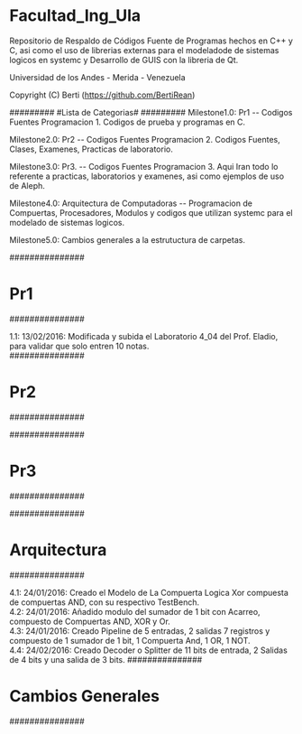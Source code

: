# Facultad_Ing_Ula
Repositorio de Respaldo de Códigos Fuente de Programas hechos en C++ y C, asi como el uso de librerias externas para el modeladode de sistemas logicos en systemc y Desarrollo de GUIS con la libreria de Qt.

Universidad de los Andes - Merida - Venezuela


 Copyright (C) Berti (https://github.com/BertiRean)

#########
#Lista de Categorias#
#########
Milestone1.0: Pr1 -- Codigos Fuentes Programacion 1. Codigos de prueba y programas en C.


Milestone2.0: Pr2 -- Codigos Fuentes Programacion 2. Codigos Fuentes, Clases, Examenes, Practicas de laboratorio.


Milestone3.0: Pr3. -- Codigos Fuentes Programacion 3. Aqui Iran todo lo referente a practicas, laboratorios y examenes, asi como ejemplos de uso de Aleph.


Milestone4.0: Arquitectura de Computadoras -- Programacion de Compuertas, Procesadores, Modulos y codigos que utilizan systemc para el modelado de sistemas logicos.

Milestone5.0: Cambios generales a la estrutuctura de carpetas.


###############
# Pr1 #
###############

1.1: 13/02/2016: Modificada y subida el Laboratorio 4_04 del Prof. Eladio, para validar que solo entren 10 notas.  
###############
# Pr2 #
###############

###############
# Pr3 #
###############

###############
# Arquitectura #
###############

4.1: 24/01/2016: Creado el Modelo de La Compuerta Logica Xor compuesta de compuertas AND, con su respectivo TestBench.  
4.2: 24/01/2016: Añadido modulo del sumador de 1 bit con Acarreo, compuesto de Compuertas AND, XOR y Or.  
4.3: 24/01/2016: Creado Pipeline de 5 entradas, 2 salidas 7 registros y compuesto de 1 sumador de 1 bit, 1 Compuerta And, 1 OR, 1 NOT.  
4.4: 24/02/2016: Creado Decoder o Splitter de 11 bits de entrada, 2 Salidas de 4 bits y una salida de 3 bits.
###############
# Cambios Generales #
###############



